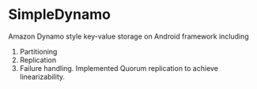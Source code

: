 # SimpleDynamo
Amazon Dynamo style key-value storage on Android framework including 
1) Partitioning
2) Replication
3) Failure handling.
Implemented Quorum replication  to achieve linearizability.
